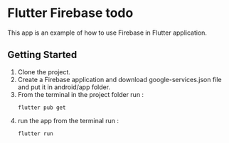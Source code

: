 # Flutter Firebase todo

This app is an example of how to use Firebase in Flutter application.

## Getting Started

1. Clone the project.
2. Create a Firebase application and download google-services.json file and put it in android/app folder.
3. From the terminal in the project folder run :
    ```
    flutter pub get
    ```
4. run the app from the terminal run :
    ```
    flutter run
    ```
